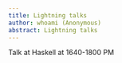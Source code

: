 ```yaml
---
title: Lightning talks
author: whoami (Anonymous)
abstract: Lightning talks
---
```


Talk at Haskell at 1640-1800 PM

